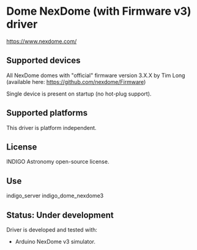 # Dome NexDome (with Firmware v3) driver

https://www.nexdome.com/

## Supported devices

All NexDome domes with "official" firmware version 3.X.X by Tim Long (available here:
https://github.com/nexdome/Firmware)

Single device is present on startup (no hot-plug support).

## Supported platforms

This driver is platform independent.

## License

INDIGO Astronomy open-source license.

## Use

indigo_server indigo_dome_nexdome3

## Status: Under development

Driver is developed and tested with:
* Arduino NexDome v3 simulator.
